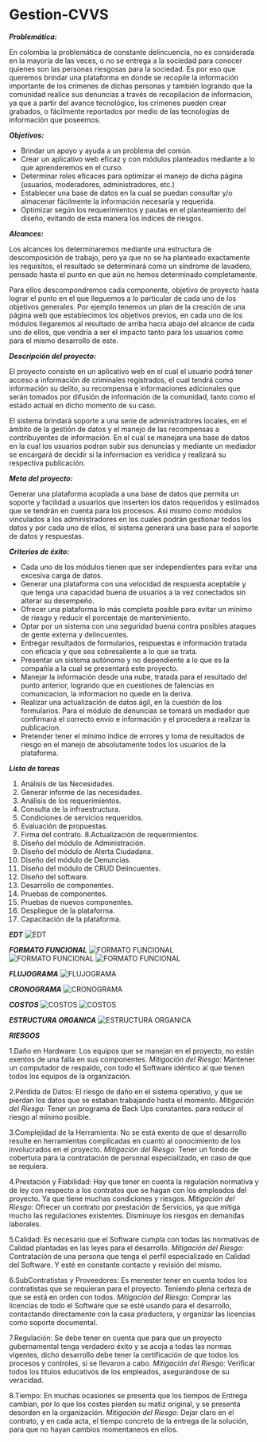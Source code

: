 # Gestion-CVVS

***Problemática:***

En colombia la problemática de constante delincuencia, no es considerada en la mayoría de las veces, o no se entrega a la sociedad para conocer quienes son las personas riesgosas para la sociedad. Es por eso que queremos brindar una plataforma en donde se recopile la información importante de los crímenes de dichas personas y también logrando que la comunidad realice sus denuncias a través de recopilacion de informacion, ya que a partir del avance tecnológico, los crímenes pueden crear grabados, o fácilmente reportados por medio de las tecnologías de información que poseemos.




***Objetivos:***

- Brindar un apoyo y ayuda a un problema del común.
- Crear un aplicativo web eficaz y con módulos planteados mediante a lo que aprenderemos en el curso.
- Determinar roles eficaces para optimizar el manejo de dicha página (usuarios, moderadores, administradores, etc.)
- Establecer una base de datos en la cual se puedan consultar y/o almacenar fácilmente la información necesaria y requerida.
- Optimizar según los requerimientos y pautas en el planteamiento del diseño, evitando de esta manera los índices de riesgos.


***Alcances:***

Los alcances los determinaremos mediante una estructura de descomposición de trabajo, pero ya que no se ha planteado exactamente los requisitos, el resultado se determinará como un síndrome de lavadero, pensado hasta el punto en que aún no hemos determinado completamente.

Para ellos descompondremos cada componente, objetivo de proyecto hasta lograr el punto en el que lleguemos a lo particular de cada uno de los objetivos generales. Por ejemplo tenemos un plan de la creación de una página web que establecimos los objetivos previos, en cada uno de los módulos llegaremos al resultado de arriba hacia abajo del alcance de cada uno de ellos, que vendría a ser el impacto tanto para los usuarios como para el mismo desarrollo de este. 

***Descripción del proyecto:***

El proyecto consiste en un aplicativo web en el cual el usuario podrá tener acceso a información de criminales registrados, el cual tendrá como información su delito, su recompensa e informaciones adicionales que serán tomados por difusión de información de la comunidad, tanto como el estado actual en dicho momento de su caso.

El sistema brindará soporte a una serie de administradores locales, en el ámbito de la gestión de datos y el manejo de las recompensas a contribuyentes de información. En el cual se manejara una base de datos en la cual los usuarios podran subir sus denuncias y mediante un mediador se encargará de decidir si la informacion es veridica y realizará su respectiva publicación.


***Meta del proyecto:***

Generar una plataforma acoplada a una base de datos que permita un soporte y facilidad a usuarios que inserten los datos requeridos y estimados que se tendrán en cuenta para los procesos. Asi mismo como módulos vinculados a los administradores en los cuales podrán gestionar todos los datos y por cada uno de ellos, el sistema generará una base para el soporte de datos y respuestas.

***Criterios de éxito:***

- Cada uno de los módulos tienen que ser independientes para evitar una excesiva carga de datos.
- Generar una plataforma con una velocidad de respuesta aceptable y que tenga una capacidad buena de usuarios a la vez conectados
sin alterar su desempeño.
- Ofrecer una plataforma lo más completa posible para evitar un mínimo de riesgo y reducir el porcentaje de mantenimiento.
- Optar por un sistema con una seguridad buena contra posibles ataques de gente externa y delincuentes.
- Entregar resultados de formularios, respuestas e información tratada con eficacia y que sea sobresaliente a lo que se trata.
- Presentar un sistema autónomo y no dependiente a lo que es la compañía a la cual se presentará este proyecto.
- Manejar la información desde una nube, tratada para el resultado del punto anterior, logrando que en cuestiones de falencias en 
comunicacion, la informacion no quede en la deriva.
- Realizar una actualización de datos ágil, en la cuestión de los formularios. Para el módulo de denuncias se tomará un mediador que confirmará el correcto envío e información y el procedera a realizar la publicacion.
- Pretender tener el mínimo índice de errores y toma de resultados de riesgo en el manejo de absolutamente todos los usuarios de la plataforma.







***Lista de tareas***

1. Análisis de las  Necesidades.
2. Generar informe de las necesidades.
3. Análisis de los requerimientos.
4. Consulta de la infraestructura.
5. Condiciones de servicios requeridos.
6. Evaluación de propuestas.
7. Firma del contrato.
8.Actualización de requerimientos.
9. Diseño del módulo de Administración.
10. Diseño del módulo de Alerta Ciudadana.
11. Diseño del módulo de Denuncias.
12. Diseño del módulo de CRUD Delincuentes.
13. Diseño del software.
14. Desarrollo de componentes. 
15. Pruebas de componentes.
16. Pruebas de nuevos componentes.
17. Despliegue de la plataforma.
18. Capacitación de la plataforma.

***EDT***
![EDT](https://github.com/adrianga96/Gestion-CVVS/blob/master/EDT.png)

***FORMATO FUNCIONAL***
![FORMATO FUNCIONAL](https://github.com/adrianga96/Gestion-CVVS/blob/master/ff1.png)
![FORMATO FUNCIONAL](https://github.com/adrianga96/Gestion-CVVS/blob/master/ff2.png)
![FORMATO FUNCIONAL](https://github.com/adrianga96/Gestion-CVVS/blob/master/ff3.png)

***FLUJOGRAMA***
![FLUJOGRAMA](https://github.com/adrianga96/Gestion-CVVS/blob/master/flujo.png)

***CRONOGRAMA***
![CRONOGRAMA](https://github.com/adrianga96/Gestion-CVVS/blob/master/crono1.png)

***COSTOS***
![COSTOS](https://github.com/adrianga96/Gestion-CVVS/blob/master/cost1.png)
![COSTOS](https://github.com/adrianga96/Gestion-CVVS/blob/master/cost2.png)

***ESTRUCTURA ORGANICA***
![ESTRUCTURA ORGANICA](https://github.com/adrianga96/Gestion-CVVS/blob/master/est%20org.png)

***RIESGOS***

1.Daño en Hardware: Los equipos que se manejan en el proyecto, no están exentos de una falla en sus componentes. 
*Mitigación del Riesgo:* Mantener un computador de respaldo, con todo el Software idéntico al que tienen todos los equipos de la organización.

2.Pérdida de Datos: El riesgo de daño en el sistema operativo, y que se pierdan los datos que se estaban trabajando hasta el momento.
*Mitigación del Riesgo:* Tener un programa de Back Ups constantes. para reducir el riesgo al mínimo posible.

3.Complejidad de la Herramienta: No se está exento de que el desarrollo resulte en herramientas complicadas en cuanto al conocimiento de los involucrados en el proyecto.
*Mitigación del Riesgo:* Tener un fondo de cobertura para la contratación de personal especializado, en caso de que se requiera.

4.Prestación y Fiabilidad: Hay que tener en cuenta la regulación normativa y de ley con respecto a los contratos que se hagan con los empleados del proyecto. Ya que tiene muchas condiciones y riesgos. 
*Mitigación del Riesgo:* Ofrecer un contrato por prestación de Servicios, ya que mitiga mucho las regulaciones existentes. Disminuye los riesgos en demandas laborales.

5.Calidad: Es necesario que el Software cumpla con todas las normativas de Calidad plantadas en las leyes para el desarrollo.
*Mitigación del Riesgo:* Contratación de una persona que tenga el perfil especializado en Calidad del Software. Y esté en constante contacto y revisión del mismo.

6.SubContratistas y Proveedores: Es menester tener en cuenta todos los contratistas que se requieran para el proyecto. Teniendo plena certeza de que se está en orden con todos. 
*Mitigación del Riesgo:* Comprar las licencias de todo el Software que se esté usando para el desarrollo, contactando directamente con la casa productora, y organizar las licencias como soporte documental.

7.Regulación:  Se debe tener en cuenta que para que un proyecto gubernamental tenga verdadero éxito y se acoja a todas las normas vigentes, dicho desarrollo debe tener la certificación de que todos los procesos y controles, si se llevaron a cabo.
*Mitigación del Riesgo:* Verificar todos los títulos educativos de los empleados, asegurándose de su veracidad.

8.Tiempo: En muchas ocasiones se presenta que los tiempos de Entrega cambian, por lo que los costes pierden su matiz original, y se presenta desorden en la organización.
*Mitigación del Riesgo:* Dejar claro en el contrato, y en cada acta, el tiempo concreto de la entrega de la solución, para que no hayan cambios momentaneos en ellos. 
